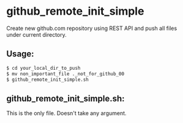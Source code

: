 # github_remote_init_simple

Create new github.com repository using REST API and push all files \
under current directory.

## Usage:

```bash
$ cd your_local_dir_to_push
$ mv non_important_file ._not_for_github_00
$ github_remote_init_simple.sh
```

## github_remote_init_simple.sh:

This is the only file. Doesn't take any argument.
